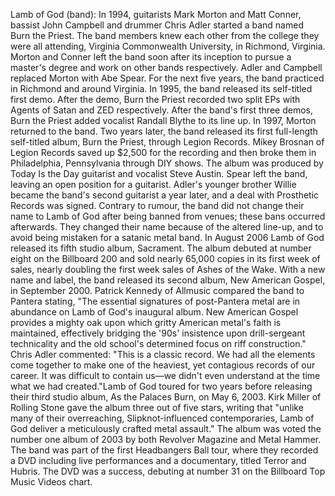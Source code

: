 Lamb of God (band): In 1994, guitarists Mark Morton and Matt Conner, bassist John Campbell and drummer Chris Adler started a band named Burn the Priest. The band members knew each other from the college they were all attending, Virginia Commonwealth University, in Richmond, Virginia. Morton and Conner left the band soon after its inception to pursue a master's degree and work on other bands respectively. Adler and Campbell replaced Morton with Abe Spear. For the next five years, the band practiced in Richmond and around Virginia. In 1995, the band released its self-titled first demo. After the demo, Burn the Priest recorded two split EPs with Agents of Satan and ZED respectively. After the band's first three demos, Burn the Priest added vocalist Randall Blythe to its line up. In 1997, Morton returned to the band. Two years later, the band released its first full-length self-titled album, Burn the Priest, through Legion Records. Mikey Brosnan of Legion Records saved up $2,500 for the recording and then broke them in Philadelphia, Pennsylvania through DIY shows. The album was produced by Today Is the Day guitarist and vocalist Steve Austin. Spear left the band, leaving an open position for a guitarist. Adler's younger brother Willie became the band's second guitarist a year later, and a deal with Prosthetic Records was signed. Contrary to rumour, the band did not change their name to Lamb of God after being banned from venues; these bans occurred afterwards. They changed their name because of the altered line-up, and to avoid being mistaken for a satanic metal band. In August 2006 Lamb of God released its fifth studio album, Sacrament. The album debuted at number eight on the Billboard 200 and sold nearly 65,000 copies in its first week of sales, nearly doubling the first week sales of Ashes of the Wake. With a new name and label, the band released its second album, New American Gospel, in September 2000. Patrick Kennedy of Allmusic compared the band to Pantera stating, "The essential signatures of post-Pantera metal are in abundance on Lamb of God's inaugural album. New American Gospel provides a mighty oak upon which gritty American metal's faith is maintained, effectively bridging the '90s' insistence upon drill-sergeant technicality and the old school's determined focus on riff construction." Chris Adler commented: "This is a classic record. We had all the elements come together to make one of the heaviest, yet contagious records of our career. It was difficult to contain us—we didn't even understand at the time what we had created."Lamb of God toured for two years before releasing their third studio album, As the Palaces Burn, on May 6, 2003. Kirk Miller of Rolling Stone gave the album three out of five stars, writing that "unlike many of their overreaching, Slipknot-influenced contemporaries, Lamb of God deliver a meticulously crafted metal assault." The album was voted the number one album of 2003 by both Revolver Magazine and Metal Hammer. The band was part of the first Headbangers Ball tour, where they recorded a DVD including live performances and a documentary, titled Terror and Hubris. The DVD was a success, debuting at number 31 on the Billboard Top Music Videos chart.
